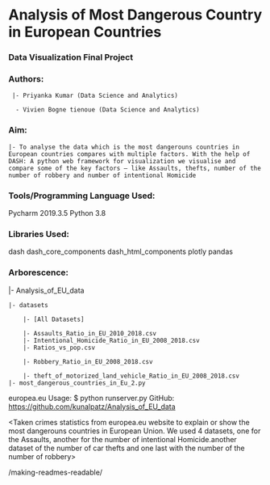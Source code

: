 #  Analysis of Most Dangerous Country in European Countries 
### Data Visualization Final Project

### Authors:

     |- Priyanka Kumar (Data Science and Analytics)
     
      - Vivien Bogne tienoue (Data Science and Analytics)

### Aim:

    |- To analyse the data which is the most dangerouns countries in European countries compares with multiple factors. With the help of DASH: A python web framework for visualization we visualise and compare some of the key factors – like Assaults, thefts, number of the number of robbery and number of intentional Homicide


### Tools/Programming Language Used:

Pycharm 2019.3.5
Python 3.8

### Libraries Used:
dash 
dash_core_components
dash_html_components
plotly
pandas


### Arborescence:

|- Analysis_of_EU_data

    |- datasets 
    
        |- [All Datasets]
        
        |- Assaults_Ratio_in_EU_2010_2018.csv
        |- Intentional_Homicide_Ratio_in_EU_2008_2018.csv
        |- Ratios_vs_pop.csv
        
        |- Robbery_Ratio_in_EU_2008_2018.csv
        
        |- theft_of_motorized_land_vehicle_Ratio_in_EU_2008_2018.csv
    |- most_dangerous_countries_in_Eu_2.py


  europea.eu
Usage:
$ python runserver.py
GitHub:
https://github.com/kunalpatz/Analysis_of_EU_data
  
  


<Taken crimes statistics from europea.eu website to explain or show the most dangerouns countries in European Union. We used 4 datasets, one for the Assaults, another for the number of intentional Homicide.another dataset of the number of car thefts and one last with the number of the number of robbery>


/making-readmes-readable/
